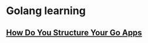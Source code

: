 # Golang learning

## [How Do You Structure Your Go Apps](https://www.youtube.com/watch?v=oL6JBUk6tj0)
